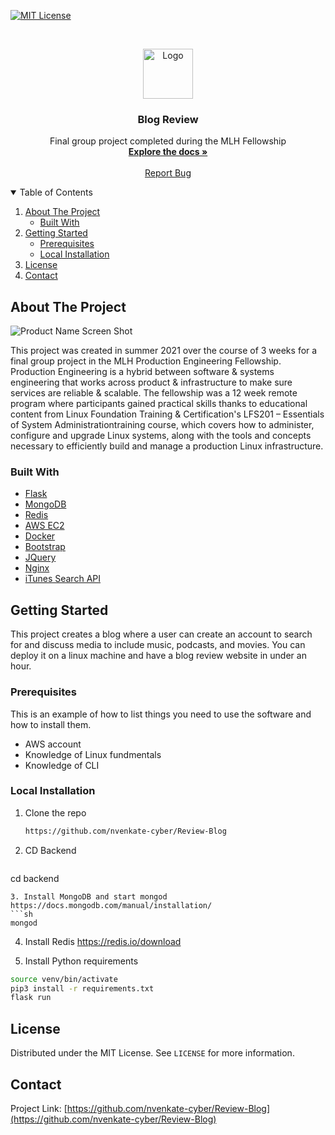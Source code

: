 
[![MIT License][license-shield]][license-url]




<!-- PROJECT LOGO -->
<br />
<p align="center">
  <a href="https://github.com/nvenkate-cyber/Review-Blog">
    <img src="https://i.ibb.co/cC69PsH/review-logo.png" alt="Logo" width="80" height="80">
  </a>

  <h3 align="center">Blog Review</h3>

  <p align="center">
    Final group project completed during the MLH Fellowship
    <br />
    <a href="https://github.com/nvenkate-cyber/Review-Blog"><strong>Explore the docs »</strong></a>
    <br />
    <br />
    <a href="hhttps://github.com/nvenkate-cyber/Review-Blog/issues">Report Bug</a>
  </p>
</p>



<!-- TABLE OF CONTENTS -->
<details open="open">
  <summary>Table of Contents</summary>
  <ol>
    <li>
      <a href="#about-the-project">About The Project</a>
      <ul>
        <li><a href="#built-with">Built With</a></li>
      </ul>
    </li>
    <li>
      <a href="#getting-started">Getting Started</a>
      <ul>
        <li><a href="#prerequisites">Prerequisites</a></li>
        <li><a href="#installation"> Local Installation</a></li>
      </ul>
    </li>
    <li><a href="#license">License</a></li>
    <li><a href="#contact">Contact</a></li>
  </ol>
</details>



<!-- ABOUT THE PROJECT -->
## About The Project

![Product Name Screen Shot](https://i.ibb.co/yfqdxNn/Screen-Shot-2021-08-12-at-5-34-15-AM.png)

This project was created in summer 2021 over the course of 3 weeks for a final group project in the MLH 
Production Engineering Fellowship. Production Engineering is a hybrid between software & systems engineering that works across product & infrastructure to make sure services are reliable & scalable. The
fellowship was a 12 week remote program where participants gained practical skills thanks to educational content from Linux Foundation Training & Certification's LFS201 – Essentials of System Administrationtraining course, which covers how to administer, configure and upgrade Linux systems, along with the tools and concepts necessary to efficiently build and manage a production Linux infrastructure.


### Built With

* [Flask](https://flask.palletsprojects.com/en/2.0.x/)
* [MongoDB](https://www.mongodb.com/)
* [Redis](https://redis.io/)
* [AWS EC2](https://aws.amazon.com/ec2/)
* [Docker](https://www.docker.com/)
* [Bootstrap](https://getbootstrap.com)
* [JQuery](https://jquery.com)
* [Nginx](https://www.nginx.com/)
* [iTunes Search API](https://affiliate.itunes.apple.com/resources/documentation/itunes-store-web-service-search-api/)



<!-- GETTING STARTED -->
## Getting Started

This project creates a blog where a user can create an account to search for and discuss media to include music, podcasts, and movies. You can deploy it on a linux machine and have a blog review website in under an hour.

### Prerequisites

This is an example of how to list things you need to use the software and how to install them.
* AWS account
* Knowledge of Linux fundmentals
* Knowledge of CLI


### Local Installation

1. Clone the repo
   ```sh
   https://github.com/nvenkate-cyber/Review-Blog
   ```
2. CD Backend
   ```sh
  cd backend
   ```
3. Install MongoDB and start mongod
  https://docs.mongodb.com/manual/installation/
   ```sh
  mongod
   ```
4. Install Redis
  https://redis.io/download

5. Install Python requirements
  ```sh
  source venv/bin/activate
  pip3 install -r requirements.txt
  flask run
   ```


<!-- LICENSE -->
## License

Distributed under the MIT License. See `LICENSE` for more information.



<!-- CONTACT -->
## Contact

Project Link: [https://github.com/nvenkate-cyber/Review-Blog](https://github.com/nvenkate-cyber/Review-Blog)






<!-- MARKDOWN LINKS & IMAGES -->
<!-- https://www.markdownguide.org/basic-syntax/#reference-style-links -->


[license-shield]: https://img.shields.io/github/license/othneildrew/Best-README-Template.svg?style=for-the-badge
[license-url]: https://github.com/nvenkate-cyber/Review-Blog/blob/master/LICENSE.txt
